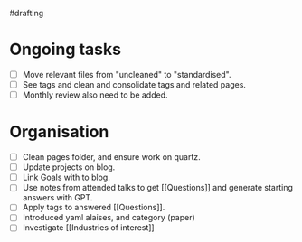 #drafting
# Ongoing tasks

- [ ] Move relevant files from "uncleaned" to "standardised".
- [ ] See tags and clean and consolidate tags and related pages.
- [ ] Monthly review also need to be added.
# Organisation

- [ ] Clean pages folder, and ensure work on quartz.
- [ ] Update projects on blog.
- [ ] Link Goals with to blog.   
- [ ] Use notes from attended talks to get [[Questions]] and generate starting answers with GPT.
- [ ] Apply tags to answered [[Questions]].
- [ ] Introduced yaml alaises, and category (paper)
- [ ] Investigate [[Industries of interest]]
